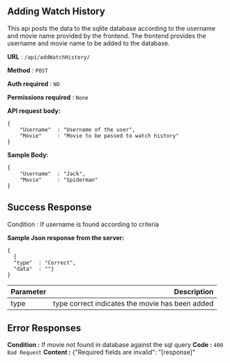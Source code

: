 


## Adding Watch History

This api posts the data to the sqlite database according to the username and movie name provided by the frontend. The frontend provides the username and movie name to be added to the database.

**URL** : ```/api/addWatchHistory/```

**Method** : ```POST```

**Auth required** : ```NO```

**Permissions required** : ```None```


**API request body:**

```
{
    "Username"  : "Username of the user",
    "Movie"     : "Movie to be passed to watch history"
}
```

**Sample Body:**

```
{
    "Username"  : "Jack",
    "Movie"     : "Spiderman"
}
```

## Success Response

Condition : If username is found according to criteria

**Sample Json response from the server:**
```
{
  {
  "type"  : "Correct",
  "data"  : ""}
}
```


| Parameter      | Description
| :---        |    ----:  
| type | type correct indicates the movie has been added | 


 
## Error Responses
**Condition :** If movie not found in database against the sql query
**Code :** ```400 Bad Request```
**Content :** {"Required fields are invalid": "[response]"


